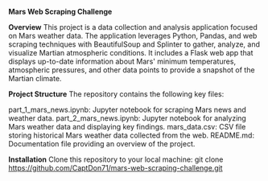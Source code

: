 **Mars Web Scraping Challenge**

**Overview**
This project is a data collection and analysis application focused on Mars weather data. The application leverages Python, Pandas, and web scraping techniques with BeautifulSoup and Splinter to gather, analyze, and visualize Martian atmospheric conditions. It includes a Flask web app that displays up-to-date information about Mars' minimum temperatures, atmospheric pressures, and other data points to provide a snapshot of the Martian climate.

**Project Structure**
The repository contains the following key files:

part_1_mars_news.ipynb: Jupyter notebook for scraping Mars news and weather data.
part_2_mars_news.ipynb: Jupyter notebook for analyzing Mars weather data and displaying key findings.
mars_data.csv: CSV file storing historical Mars weather data collected from the web.
README.md: Documentation file providing an overview of the project.


**Installation**
Clone this repository to your local machine: git clone https://github.com/CaptDon71/mars-web-scraping-challenge.git
